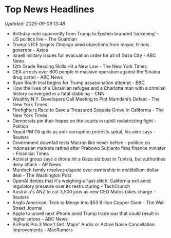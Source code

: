 # Top News Headlines

_Updated: 2025-09-09 13:48_

- Birthday note apparently from Trump to Epstein branded ‘sickening’ – US politics live - The Guardian
- Trump's ICE targets Chicago amid objections from mayor, Illinois governor - Axios
- Israeli military issues full evacuation order for all of Gaza City - ABC News
- 12th Grade Reading Skills Hit a New Low - The New York Times
- DEA arrests over 600 people in massive operation against the Sinaloa drug cartel - ABC News
- Ryan Routh trial begins for Trump assassination attempt - BBC
- How the lives of a Ukrainian refugee and a Charlotte man with a criminal history converged in a fatal stabbing - CNN
- Wealthy N.Y. Developers Call Meeting to Plot Mamdani’s Defeat - The New York Times
- Firefighters Race to Save a Treasured Sequoia Grove in California - The New York Times
- Democrats pin their hopes on the courts in uphill redistricting fight - Politico
- Nepal PM Oli quits as anti-corruption protests spiral, his aide says - Reuters
- Government downfall tests Macron like never before - politico.eu
- Indonesian markets rattled after Prabowo Subianto fires finance minister - Financial Times
- Activist group says a drone hit a Gaza aid boat in Tunisia, but authorities deny attack - AP News
- Murdoch family resolves dispute over ownership in multibillion-dollar deal - The Washington Post
- OpenAI denies that it's weighing a 'last-ditch' California exit amid regulatory pressure over its restructuring - TechCrunch
- Australia's ANZ to cut 3,500 jobs as new CEO Matos takes charge - Reuters
- Anglo American, Teck to Merge Into $53 Billion Copper Giant - The Wall Street Journal
- Apple to unveil next iPhone amid Trump trade war that could result in higher prices - ABC News
- AirPods Pro 3 Won't Get 'Major' Audio or Active Noise Cancellation Improvements - MacRumors